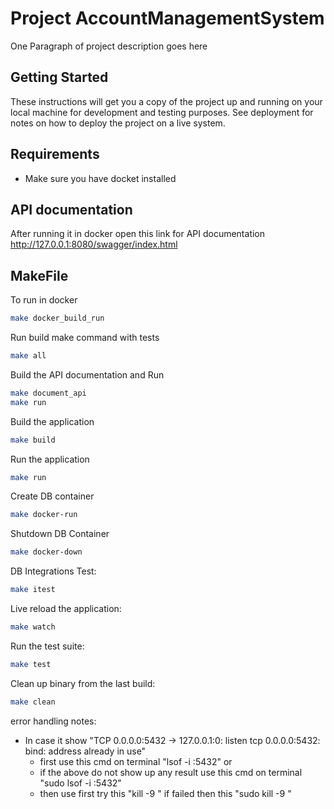 # Project AccountManagementSystem

One Paragraph of project description goes here

## Getting Started

These instructions will get you a copy of the project up and running on your local machine for development and testing purposes. See deployment for notes on how to deploy the project on a live system.

## Requirements
- Make sure you have docket installed 

## API documentation
After running it in docker open this link for API documentation 
http://127.0.0.1:8080/swagger/index.html


## MakeFile

To run in docker 
```bash
make docker_build_run
```

Run build make command with tests
```bash
make all
```

Build the API documentation and Run
```bash
make document_api
make run
```


Build the application
```bash
make build
```

Run the application
```bash
make run
```
Create DB container
```bash
make docker-run
```

Shutdown DB Container
```bash
make docker-down
```

DB Integrations Test:
```bash
make itest
```

Live reload the application:
```bash
make watch
```

Run the test suite:
```bash
make test
```

Clean up binary from the last build:
```bash
make clean
```


error handling notes:
- In case it show "TCP 0.0.0.0:5432 -> 127.0.0.1:0: listen tcp 0.0.0.0:5432: bind: address already in use"
   - first use this cmd on terminal "lsof -i :5432" or 
   - if the above do not show up any result use this cmd on  terminal "sudo lsof -i :5432"
   - then use first try this "kill -9 <pid>" if failed then this "sudo kill -9 <pid>" 
